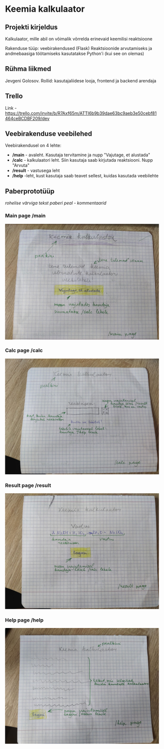 # Keemia kalkulaator

## Projekti kirjeldus
Kalkulaator, mille abil on võimalik võrrelda erinevaid keemilisi reaktsioone

Rakenduse tüüp: veebirakendused (Flask)
Reaktsioonide arvutamiseks ja andmebaasiga töötamiseks kasutatakse Python'i (kui see on olemas)

## Rühma liikmed
Jevgeni Golosov. Rollid: kasutajaliidese looja, frontend ja backend arendaja

## Trello
Link - https://trello.com/invite/b/R7Axf65m/ATTI6b9b39dae63bc9aeb3e50cebf81464ceBCDBF209/dev

## Veebirakenduse veebilehed

Veebirakendusel on 4 lehte:
* **/main** - avaleht. Kasutaja tervitamine ja nupp "Vajutage, et alustada"
* **/calc** - kalkulaatori leht. Siin kasutaja saab kirjutada reaktsiooni. Nupp "Arvuta"
* **/result** - vastusega leht
* **/help** -leht, kust kasutaja saab teavet sellest, kuidas kasutada veebilehte

## Paberprototüüp
*rohelise värviga tekst paberi peal - kommentaarid*

### Main page /main
![main_page](media/main_page.jpg)

### Calc page /calc
![calc_page](media/calc_page.jpg)

### Result page /result
![result_page](media/result_page.jpg)

### Help page /help
![help_page](media/help_page.jpg)
